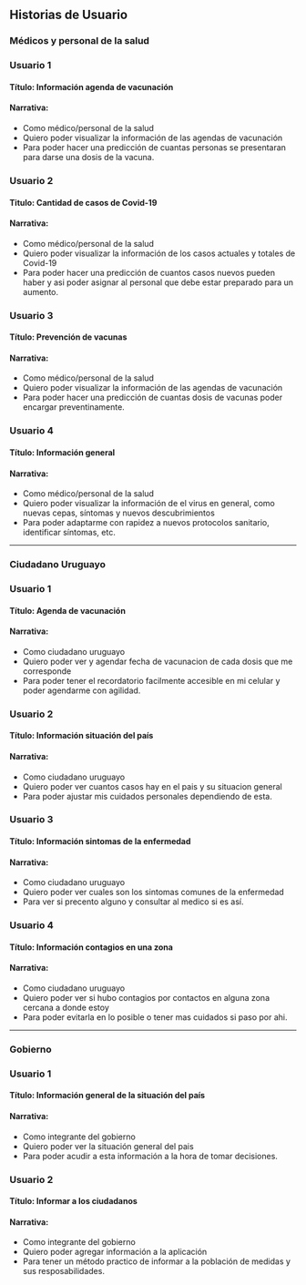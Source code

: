 ## Historias de Usuario

### Médicos y personal de la salud

### Usuario 1

#### Título: Información agenda de vacunación

#### Narrativa:

- Como médico/personal de la salud
- Quiero poder visualizar la información de las agendas de vacunación
- Para poder hacer una predicción de cuantas personas se presentaran para darse una dosis de la vacuna.

### Usuario 2

#### Titulo: Cantidad de casos de Covid-19

#### Narrativa:

- Como médico/personal de la salud
- Quiero poder visualizar la información de los casos actuales y totales de Covid-19
- Para poder hacer una predicción de cuantos casos nuevos pueden haber y asi poder asignar al personal que debe estar preparado para un aumento.

### Usuario 3

#### Título: Prevención de vacunas

#### Narrativa:

- Como médico/personal de la salud
- Quiero poder visualizar la información de las agendas de vacunación
- Para poder hacer una predicción de cuantas dosis de vacunas poder encargar preventinamente.

### Usuario 4

#### Título: Información general

#### Narrativa:

- Como médico/personal de la salud
- Quiero poder visualizar la información de el virus en general, como nuevas cepas, síntomas y nuevos descubrimientos
- Para poder adaptarme con rapidez a nuevos protocolos sanitario, identificar síntomas, etc.

---

### Ciudadano Uruguayo

### Usuario 1

#### Título: Agenda de vacunación

#### Narrativa:

- Como ciudadano uruguayo
- Quiero poder ver y agendar fecha de vacunacion de cada dosis que me corresponde
- Para poder tener el recordatorio facilmente accesible en mi celular y poder agendarme con agilidad.

### Usuario 2

#### Título: Información situación del país

#### Narrativa:

- Como ciudadano uruguayo
- Quiero poder ver cuantos casos hay en el pais y su situacion general
- Para poder ajustar mis cuidados personales dependiendo de esta.

### Usuario 3

#### Título: Información sintomas de la enfermedad

#### Narrativa:

- Como ciudadano uruguayo
- Quiero poder ver cuales son los sintomas comunes de la enfermedad
- Para ver si precento alguno y consultar al medico si es así.

### Usuario 4

#### Título: Información contagios en una zona

#### Narrativa:

- Como ciudadano uruguayo
- Quiero poder ver si hubo contagios por contactos en alguna zona cercana a donde estoy
- Para poder evitarla en lo posible o tener mas cuidados si paso por ahi.

---

### Gobierno

### Usuario 1

#### Título: Información general de la situación del país

#### Narrativa:

- Como integrante del gobierno
- Quiero poder ver la situación general del pais
- Para poder acudir a esta información a la hora de tomar decisiones.

### Usuario 2

#### Título: Informar a los ciudadanos

#### Narrativa:

- Como integrante del gobierno
- Quiero poder agregar información a la aplicación
- Para tener un método practico de informar a la población de medidas y sus resposabilidades.

